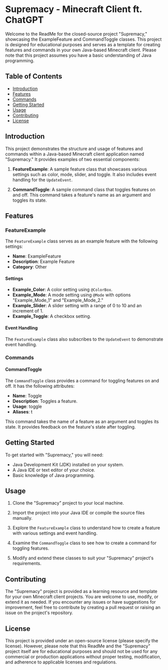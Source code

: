 # Supremacy - Minecraft Client ft. ChatGPT

Welcome to the ReadMe for the closed-source project "Supremacy," showcasing the ExampleFeature and CommandToggle classes. This project is designed for educational purposes and serves as a template for creating features and commands in your own Java-based Minecraft client. Please note that this project assumes you have a basic understanding of Java programming.

## Table of Contents
- [Introduction](#introduction)
- [Features](#features)
- [Commands](#commands)
- [Getting Started](#getting-started)
- [Usage](#usage)
- [Contributing](#contributing)
- [License](#license)

## Introduction

This project demonstrates the structure and usage of features and commands within a Java-based Minecraft client application named "Supremacy." It provides examples of two essential components:

1. **FeatureExample**: A sample feature class that showcases various settings such as color, mode, slider, and toggle. It also includes event handling for the `UpdateEvent`.

2. **CommandToggle**: A sample command class that toggles features on and off. This command takes a feature's name as an argument and toggles its state.

## Features

### FeatureExample

The `FeatureExample` class serves as an example feature with the following settings:

- **Name**: ExampleFeature
- **Description**: Example Feature
- **Category**: Other

#### Settings

- **Example_Color**: A color setting using `@ColorBox`.
- **Example_Mode**: A mode setting using `@Mode` with options "Example_Mode_1" and "Example_Mode_2."
- **Example_Slider**: A slider setting with a range of 0 to 10 and an increment of 1.
- **Example_Toggle**: A checkbox setting.

#### Event Handling

The `FeatureExample` class also subscribes to the `UpdateEvent` to demonstrate event handling.

### Commands

#### CommandToggle

The `CommandToggle` class provides a command for toggling features on and off. It has the following attributes:

- **Name**: Toggle
- **Description**: Toggles a feature.
- **Usage**: toggle <feature>
- **Aliases**: t

This command takes the name of a feature as an argument and toggles its state. It provides feedback on the feature's state after toggling.

## Getting Started

To get started with "Supremacy," you will need:

- Java Development Kit (JDK) installed on your system.
- A Java IDE or text editor of your choice.
- Basic knowledge of Java programming.

## Usage

1. Clone the "Supremacy" project to your local machine.

2. Import the project into your Java IDE or compile the source files manually.

3. Explore the `FeatureExample` class to understand how to create a feature with various settings and event handling.

4. Examine the `CommandToggle` class to see how to create a command for toggling features.

5. Modify and extend these classes to suit your "Supremacy" project's requirements.

## Contributing

The "Supremacy" project is provided as a learning resource and template for your own Minecraft client projects. You are welcome to use, modify, or extend it as needed. If you encounter any issues or have suggestions for improvement, feel free to contribute by creating a pull request or raising an issue on the project's repository.

## License

This project is provided under an open-source license (please specify the license). However, please note that this ReadMe and the "Supremacy" project itself are for educational purposes and should not be used for any commercial or production applications without proper testing, modification, and adherence to applicable licenses and regulations.
